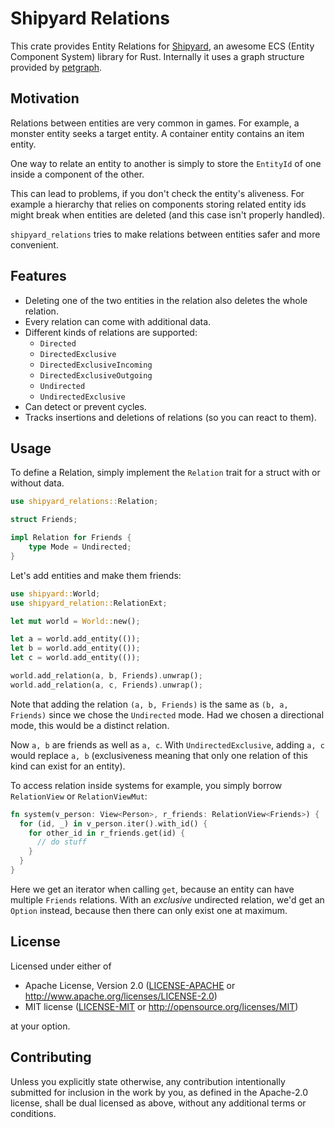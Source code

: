
# Shipyard Relations

This crate provides Entity Relations for [Shipyard](https://github.com/leudz/shipyard), an awesome ECS (Entity Component System) library for Rust. Internally it uses a graph structure provided by [petgraph](https://github.com/petgraph/petgraph).

## Motivation

Relations between entities are very common in games. For example, a monster entity seeks a target entity. A container entity contains an item entity.

One way to relate an entity to another is simply to store the `EntityId` of one inside a component of the other.

This can lead to problems, if you don't check the entity's aliveness. For example a hierarchy that relies on components storing related entity ids might break when entities are deleted (and this case isn't properly handled).

`shipyard_relations` tries to make relations between entities safer and more convenient.

## Features

- Deleting one of the two entities in the relation also deletes the whole relation.
- Every relation can come with additional data.
- Different kinds of relations are supported:
   - `Directed`
   - `DirectedExclusive`
   - `DirectedExclusiveIncoming`
   - `DirectedExclusiveOutgoing`
   - `Undirected`
   - `UndirectedExclusive`
- Can detect or prevent cycles.
- Tracks insertions and deletions of relations (so you can react to them).


## Usage

To define a Relation, simply implement the `Relation` trait for a struct with or without data.

```rust
use shipyard_relations::Relation;

struct Friends;

impl Relation for Friends {
    type Mode = Undirected;
}
```

Let's add entities and make them friends: 

```rust
use shipyard::World;
use shipyard_relation::RelationExt;

let mut world = World::new();

let a = world.add_entity(());
let b = world.add_entity(());
let c = world.add_entity(());

world.add_relation(a, b, Friends).unwrap();
world.add_relation(a, c, Friends).unwrap();
```

Note that adding the relation `(a, b, Friends)` is the same as `(b, a, Friends)` since we chose the `Undirected` mode. Had we chosen a directional mode, this would be a distinct relation.

Now `a, b` are friends as well as `a, c`. With `UndirectedExclusive`, adding `a, c` would replace `a, b` (exclusiveness meaning that only one relation of this kind can exist for an entity).

To access relation inside systems for example, you simply borrow `RelationView` or `RelationViewMut`:

```rust
fn system(v_person: View<Person>, r_friends: RelationView<Friends>) {
  for (id, _) in v_person.iter().with_id() {
    for other_id in r_friends.get(id) {
      // do stuff
    }
  }
}
```

Here we get an iterator when calling `get`, because an entity can have multiple `Friends` relations. With an *exclusive* undirected relation, we'd get an `Option` instead, because then there can only exist one at maximum.



## License

Licensed under either of

- Apache License, Version 2.0
  ([LICENSE-APACHE](LICENSE-APACHE) or http://www.apache.org/licenses/LICENSE-2.0)
- MIT license
  ([LICENSE-MIT](LICENSE-MIT) or http://opensource.org/licenses/MIT)

at your option.

## Contributing

Unless you explicitly state otherwise, any contribution intentionally submitted
for inclusion in the work by you, as defined in the Apache-2.0 license, shall be
dual licensed as above, without any additional terms or conditions.